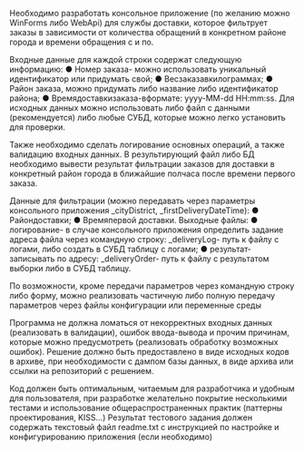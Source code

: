 Необходимо разработать консольное приложение (по желанию можно WinForms
 либо WebApi) для службы доставки, которое фильтрует заказы в зависимости от
 количества обращений в конкретном районе города и времени обращения с и по.
 
 Входные данные для каждой строки содержат следующую информацию:
 ● Номер заказа- можно использовать уникальный идентификатор или
 придумать свой;
 ● Весзаказавкилограммах;
 ● Район заказа, можно придумать либо название либо идентификатор
 района;
 ● Времядоставкизаказа-вформате: yyyy-MM-dd HH:mm:ss.
 Для исходных данных можно использовать либо файл с данными
 (рекомендуется) либо любые СУБД, которые можно легко установить для проверки.
 
 Также необходимо сделать логирование основных операций, а также
 валидацию входных данных.
 В результирующий файл либо БД необходимо вывести результат фильтрации
 заказов для доставки в конкретный район города в ближайшие полчаса после времени
 первого заказа.
 
 Данные для фильтрации (можно передавать через параметры консольного
 приложения _cityDistrict, _firstDeliveryDateTime):
 ● Райондоставки;
 ● Времяпервой доставки.
 Выходные файлы:
 ● логирование- в случае консольного приложения определить задание адреса
 файла через командную строку: _deliveryLog- путь к файлу с логами, либо
 создать в СУБД таблицу с логами;
 ● результат- записывать по адресу: _deliveryOrder- путь к файлу с результатом
 выборки либо в СУБД таблицу.
 
 По возможности, кроме передачи параметров через командную строку либо
 форму, можно реализовать частичную либо полную передачу параметров через файлы
 конфигурации или переменные среды
 
 Программа не должна ломаться от некорректных входных данных (реализовать
 в валидации), ошибок ввода-вывода и прочим причинам, которые можно
 предусмотреть (реализовать обработку возможных ошибок).
 Решение должно быть предоставлено в виде исходных кодов в архиве, при
 необходимости с дампом базы данных, в виде архива или ссылки на репозиторий с
 решением.
 
 Код должен быть оптимальным, читаемым для разработчика и удобным для
 пользователя, при разработке желательно покрытие несколькими тестами и
 использование общераспространенных практик (паттерны проектирования, KISS…)
 Результат тестового задания должен содержать текстовый файл readme.txt с
 инструкцией по настройке и конфигурированию приложения (если необходимо)
